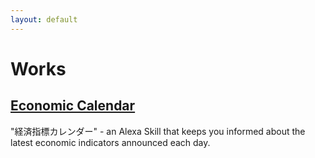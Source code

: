 ```yaml
---
layout: default
---
```


# Works

## [Economic Calendar](./economic-calendar)

"経済指標カレンダー" - an Alexa Skill that keeps you informed about the latest economic indicators announced each day.
